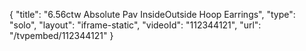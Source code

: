 {
    "title": "6.56ctw Absolute Pav InsideOutside Hoop Earrings",
    "type": "solo",
    "layout": "iframe-static",
    "videoId": "112344121",
    "url": "\/tvpembed\/112344121"
}